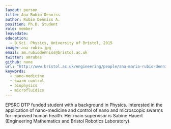 ```yaml
---
layout: person
title: Ana Rubio Denniss
author: Rubio Denniss A.
position: Ph.D. Student
role: member
leavedate: 
education:
  - B.Sci. Physics, University of Bristol, 2015
image: ana-rubio.jpg
email: am.rubiodenniss@bristol.ac.uk
twitter: amrubes
github: none
url: "http://www.bristol.ac.uk/engineering/people/ana-maria-rubio-denniss/index.html"
keywords:
  - nano-medicine
  - swarm control
  - biophysics
  - microfluidics
---
```

EPSRC DTP funded student with a background in Physics. Interested in the application of nano-medicine and control of nano and microscopic swarms for improved human health. Her main supervisor is Sabine Hauert (Engineering Mathematics and Bristol Robotics Laboratory).